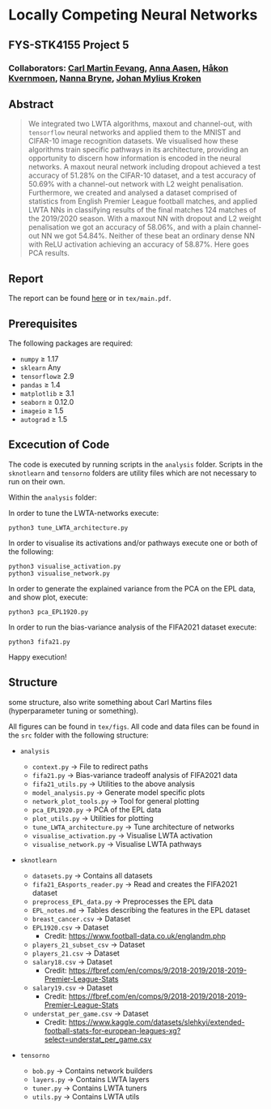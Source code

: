 # Locally Competing Neural Networks
## FYS-STK4155 Project 5 
### Collaborators: [Carl Martin Fevang](https://github.com/carlmfe), [Anna Aasen](https://github.com/Annaaasen), [Håkon Kvernmoen](https://github.com/hkve), [Nanna Bryne](https://github.com/nannabryne), [Johan Mylius Kroken](https://github.com/johanmkr)

## Abstract
> We integrated two LWTA algorithms, maxout and channel-out, with `tensorflow` neural networks and applied them to the MNIST and CIFAR-10 image recognition datasets. We visualised how these algorithms train specific pathways in its architecture, providing an opportunity to discern how information is encoded in the neural networks. A maxout neural network including dropout achieved a test accuracy of 51.28\% on the CIFAR-10 dataset, and a test accuracy of 50.69\% with a channel-out network with L2 weight penalisation. Furthermore, we created and analysed a dataset comprised of statistics from English Premier League football matches, and applied LWTA NNs in classifying results of the final matches 124 matches of the 2019/2020 season. With a maxout NN with dropout and L2 weight penalisation we got an accuracy of 58.06\%, and with a plain channel-out NN we got 54.84\%. Neither of these beat an ordinary dense NN with ReLU activation achieving an accuracy of 58.87\%. Here goes PCA results.

## Report
The report can be found [here](tex/main.pdf) or in `tex/main.pdf`. 
## Prerequisites
The following packages are required:

* `numpy` $\geq$ 1.17
* `sklearn` Any
* `tensorflow`$\geq$ 2.9
* `pandas` $\geq$ 1.4
* `matplotlib` $\geq$ 3.1 
* `seaborn` $\geq$ 0.12.0
* `imageio` $\geq$ 1.5
* `autograd` $\geq$ 1.5

## Excecution of Code
The code is executed by running scripts in the `analysis` folder. Scripts in the `sknotlearn` and `tensorno` folders are utility files which are not necessary to run on their own. 

Within the `analysis` folder:

In order to tune the LWTA-networks execute:

    python3 tune_LWTA_architecture.py

In order to visualise its activations and/or pathways execute one or both of the following:

    python3 visualise_activation.py
    python3 visualise_network.py

In order to generate the explained variance from the PCA on the EPL data, and show plot, execute:

    python3 pca_EPL1920.py

In order to run the bias-variance analysis of the FIFA2021 dataset execute:

    python3 fifa21.py

Happy execution!

## Structure
some structure, also write something about Carl Martins files (hyperparameter tuning or something).

All figures can be found in `tex/figs`. All code and data files can be found in the `src` folder with the following structure:

* `analysis`
    * `context.py` $\to$ File to redirect paths
    * `fifa21.py` $\to$ Bias-variance tradeoff analysis of FIFA2021 data
    * `fifa21_utils.py` $\to$ Utilities to the above analysis
    * `model_analysis.py` $\to$ Generate model specific plots
    * `network_plot_tools.py` $\to$ Tool for general plotting
    * `pca_EPL1920.py` $\to$ PCA of the EPL data
    * `plot_utils.py` $\to$ Utilities for plotting
    * `tune_LWTA_architecture.py` $\to$ Tune architecture of networks
    * `visualise_activation.py` $\to$ Visualise LWTA activation
    * `visualise_network.py` $\to$ Visualise LWTA pathways

* `sknotlearn`
    * `datasets.py` $\to$ Contains all datasets
    * `fifa21_EAsports_reader.py` $\to$ Read and creates the FIFA2021 dataset
    * `preprocess_EPL_data.py` $\to$ Preprocesses the EPL data
    * `EPL_notes.md` $\to$ Tables describing the features in the EPL dataset
    * `breast_cancer.csv` $\to$ Dataset
    * `EPL1920.csv` $\to$ Dataset
        - Credit: https://www.football-data.co.uk/englandm.php
    * `players_21_subset_csv` $\to$ Dataset
    * `players_21.csv` $\to$ Dataset
    * `salary18.csv` $\to$ Dataset 
        - Credit: https://fbref.com/en/comps/9/2018-2019/2018-2019-Premier-League-Stats
    * `salary19.csv` $\to$ Dataset 
        - Credit: https://fbref.com/en/comps/9/2018-2019/2018-2019-Premier-League-Stats
    * `understat_per_game.csv` $\to$ Dataset
        - Credit: https://www.kaggle.com/datasets/slehkyi/extended-football-stats-for-european-leagues-xg?select=understat_per_game.csv
    
* `tensorno`
    * `bob.py` $\to$ Contains network builders
    * `layers.py` $\to$ Contains LWTA layers
    * `tuner.py` $\to$ Contains LWTA tuners
    * `utils.py` $\to$ Contains LWTA utils





